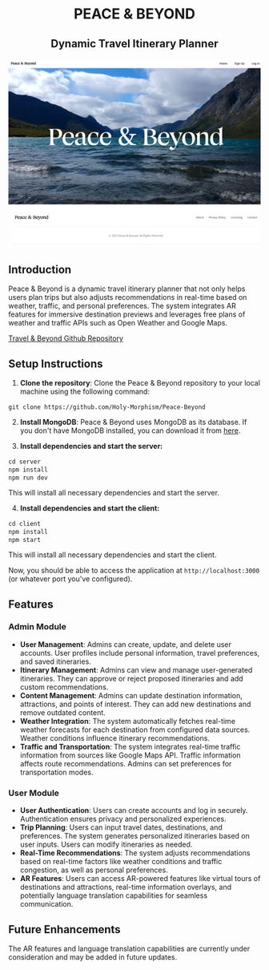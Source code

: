 <div align="center">

# PEACE & BEYOND

## Dynamic Travel Itinerary Planner

![PEACE & BEYOND landing page image](image.png)

</div>

<h2>Introduction</h2>

<p>Peace &amp; Beyond is a dynamic travel itinerary planner that not only helps users plan trips but also adjusts recommendations in real-time based on weather, traffic, and personal preferences. The system integrates AR features for immersive destination previews and leverages free plans of weather and traffic APIs such as Open Weather and Google Maps.</p>

<p><a href="https://github.com/Holy-Morphism/Peace-Beyond">Travel &amp; Beyond Github Repository</a></p>

<h2>Setup Instructions</h2>

<ol>
<li><strong>Clone the repository</strong>: Clone the Peace &amp; Beyond repository to your local machine using the following command:</li>
</ol>

<pre><code>git clone https://github.com/Holy-Morphism/Peace-Beyond
</code></pre>

<ol start="2">
<li><strong>Install MongoDB</strong>: Peace &amp; Beyond uses MongoDB as its database. If you don't have MongoDB installed, you can download it from <a href="https://www.mongodb.com/try/download/community">here</a>.</li>
</ol>

<ol start="3">
<li><strong>Install dependencies and start the server:</strong></li>
</ol>

<pre><code>cd server
npm install
npm run dev
</code></pre>

<p>This will install all necessary dependencies and start the server.</p>

<ol start="4">
<li><strong>Install dependencies and start the client:</strong></li>
</ol>

<pre><code>cd client
npm install
npm start
</code></pre>

<p>This will install all necessary dependencies and start the client.</p>

<p>Now, you should be able to access the application at <code>http://localhost:3000</code> (or whatever port you've configured).</p>

<h2>Features</h2>

<h3>Admin Module</h3>

<ul>
<li><strong>User Management</strong>: Admins can create, update, and delete user accounts. User profiles include personal information, travel preferences, and saved itineraries.</li>
<li><strong>Itinerary Management</strong>: Admins can view and manage user-generated itineraries. They can approve or reject proposed itineraries and add custom recommendations.</li>
<li><strong>Content Management</strong>: Admins can update destination information, attractions, and points of interest. They can add new destinations and remove outdated content.</li>
<li><strong>Weather Integration</strong>: The system automatically fetches real-time weather forecasts for each destination from configured data sources. Weather conditions influence itinerary recommendations.</li>
<li><strong>Traffic and Transportation</strong>: The system integrates real-time traffic information from sources like Google Maps API. Traffic information affects route recommendations. Admins can set preferences for transportation modes.</li>
</ul>

<h3>User Module</h3>

<ul>
<li><strong>User Authentication</strong>: Users can create accounts and log in securely. Authentication ensures privacy and personalized experiences.</li>
<li><strong>Trip Planning</strong>: Users can input travel dates, destinations, and preferences. The system generates personalized itineraries based on user inputs. Users can modify itineraries as needed.</li>
<li><strong>Real-Time Recommendations</strong>: The system adjusts recommendations based on real-time factors like weather conditions and traffic congestion, as well as personal preferences.</li>
<li><strong>AR Features</strong>: Users can access AR-powered features like virtual tours of destinations and attractions, real-time information overlays, and potentially language translation capabilities for seamless communication.</li>
</ul>

<h2>Future Enhancements</h2>

<p>The AR features and language translation capabilities are currently under consideration and may be added in future updates.</p>
